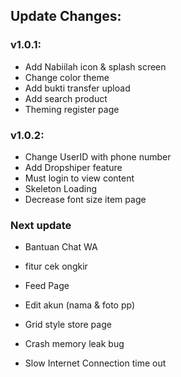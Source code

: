 ## Update Changes:

### v1.0.1:
+ Add Nabiilah icon & splash screen
+ Change color theme
+ Add bukti transfer upload
+ Add search product
+ Theming register page

### v1.0.2:
+ Change UserID with phone number
+ Add Dropshiper feature
+ Must login to view content
+ Skeleton Loading
+ Decrease font size item page

### Next update
+ Bantuan Chat WA
+ fitur cek ongkir
+ Feed Page

+ Edit akun (nama & foto pp)
+ Grid style store page
+ Crash memory leak bug
+ Slow Internet Connection time out
